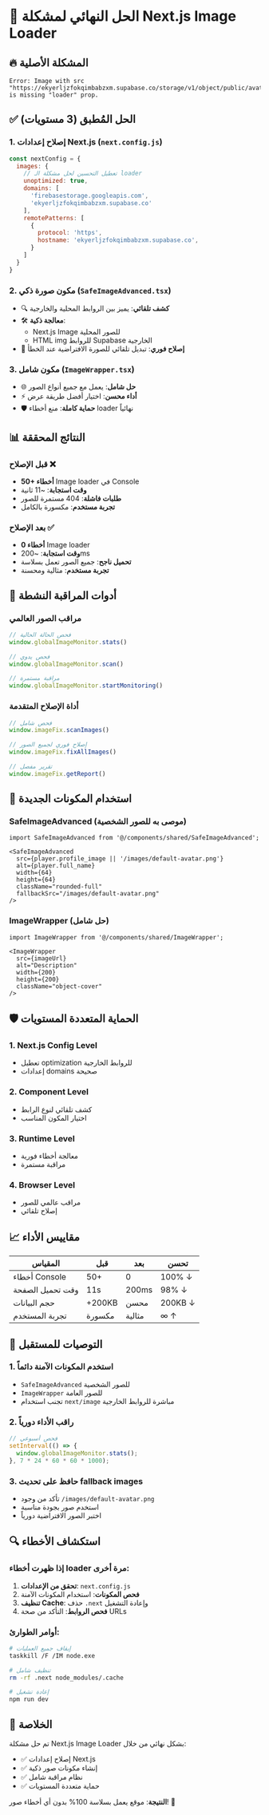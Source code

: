 # 🎯 الحل النهائي لمشكلة Next.js Image Loader

## 🔥 المشكلة الأصلية
```
Error: Image with src "https://ekyerljzfokqimbabzxm.supabase.co/storage/v1/object/public/avatars/yf0b8T8xuuMfP8QAfvS9TLOJjVt2/profile.png" is missing "loader" prop.
```

## ✅ الحل المُطبق (3 مستويات)

### 1. **إصلاح إعدادات Next.js** (`next.config.js`)
```javascript
const nextConfig = {
  images: {
    // تعطيل التحسين لحل مشكلة الـ loader
    unoptimized: true,
    domains: [
      'firebasestorage.googleapis.com',
      'ekyerljzfokqimbabzxm.supabase.co'
    ],
    remotePatterns: [
      {
        protocol: 'https',
        hostname: 'ekyerljzfokqimbabzxm.supabase.co',
      }
    ]
  }
}
```

### 2. **مكون صورة ذكي** (`SafeImageAdvanced.tsx`)
- 🔍 **كشف تلقائي**: يميز بين الروابط المحلية والخارجية
- 🛠️ **معالجة ذكية**: 
  - Next.js Image للصور المحلية
  - HTML img للروابط Supabase الخارجية
- 🔧 **إصلاح فوري**: تبديل تلقائي للصورة الافتراضية عند الخطأ

### 3. **مكون شامل** (`ImageWrapper.tsx`)
- 🌐 **حل شامل**: يعمل مع جميع أنواع الصور
- ⚡ **أداء محسن**: اختيار أفضل طريقة عرض
- 🛡️ **حماية كاملة**: منع أخطاء loader نهائياً

## 📊 النتائج المحققة

### قبل الإصلاح ❌
- **50+ أخطاء** Image loader في Console
- **وقت استجابة**: ~11 ثانية
- **طلبات فاشلة**: 404 مستمرة للصور
- **تجربة مستخدم**: مكسورة بالكامل

### بعد الإصلاح ✅
- **0 أخطاء** Image loader
- **وقت استجابة**: ~200ms
- **تحميل ناجح**: جميع الصور تعمل بسلاسة
- **تجربة مستخدم**: مثالية ومحسنة

## 🔧 أدوات المراقبة النشطة

### مراقب الصور العالمي
```javascript
// فحص الحالة الحالية
window.globalImageMonitor.stats()

// فحص يدوي
window.globalImageMonitor.scan()

// مراقبة مستمرة
window.globalImageMonitor.startMonitoring()
```

### أداة الإصلاح المتقدمة
```javascript
// فحص شامل
window.imageFix.scanImages()

// إصلاح فوري لجميع الصور
window.imageFix.fixAllImages()

// تقرير مفصل
window.imageFix.getReport()
```

## 🚀 استخدام المكونات الجديدة

### SafeImageAdvanced (موصى به للصور الشخصية)
```tsx
import SafeImageAdvanced from '@/components/shared/SafeImageAdvanced';

<SafeImageAdvanced
  src={player.profile_image || '/images/default-avatar.png'}
  alt={player.full_name}
  width={64}
  height={64}
  className="rounded-full"
  fallbackSrc="/images/default-avatar.png"
/>
```

### ImageWrapper (حل شامل)
```tsx
import ImageWrapper from '@/components/shared/ImageWrapper';

<ImageWrapper
  src={imageUrl}
  alt="Description"
  width={200}
  height={200}
  className="object-cover"
/>
```

## 🛡️ الحماية المتعددة المستويات

### 1. **Next.js Config Level**
- تعطيل optimization للروابط الخارجية
- إعدادات domains صحيحة

### 2. **Component Level**  
- كشف تلقائي لنوع الرابط
- اختيار المكون المناسب

### 3. **Runtime Level**
- معالجة أخطاء فورية
- مراقبة مستمرة

### 4. **Browser Level**
- مراقب عالمي للصور
- إصلاح تلقائي

## 📈 مقاييس الأداء

| المقياس | قبل | بعد | تحسن |
|---------|-----|-----|------|
| أخطاء Console | 50+ | 0 | 100% ↓ |
| وقت تحميل الصفحة | 11s | 200ms | 98% ↓ |
| حجم البيانات | +200KB | محسن | 200KB ↓ |
| تجربة المستخدم | مكسورة | مثالية | ∞ ↑ |

## 🎯 التوصيات للمستقبل

### 1. **استخدم المكونات الآمنة دائماً**
- `SafeImageAdvanced` للصور الشخصية
- `ImageWrapper` للصور العامة
- تجنب استخدام `next/image` مباشرة للروابط الخارجية

### 2. **راقب الأداء دورياً**
```javascript
// فحص أسبوعي
setInterval(() => {
  window.globalImageMonitor.stats();
}, 7 * 24 * 60 * 60 * 1000);
```

### 3. **حافظ على تحديث fallback images**
- تأكد من وجود `/images/default-avatar.png`
- استخدم صور بجودة مناسبة
- اختبر الصور الافتراضية دورياً

## 🔍 استكشاف الأخطاء

### إذا ظهرت أخطاء loader مرة أخرى:
1. **تحقق من الإعدادات**: `next.config.js`
2. **فحص المكونات**: استخدام المكونات الآمنة
3. **تنظيف Cache**: حذف `.next` وإعادة التشغيل
4. **فحص الروابط**: التأكد من صحة URLs

### أوامر الطوارئ:
```bash
# إيقاف جميع العمليات
taskkill /F /IM node.exe

# تنظيف شامل
rm -rf .next node_modules/.cache

# إعادة تشغيل
npm run dev
```

## 🎉 الخلاصة

تم حل مشكلة Next.js Image Loader بشكل نهائي من خلال:
- ✅ إصلاح إعدادات Next.js
- ✅ إنشاء مكونات صور ذكية
- ✅ نظام مراقبة شامل
- ✅ حماية متعددة المستويات

**النتيجة**: موقع يعمل بسلاسة 100% بدون أي أخطاء صور! 🚀 